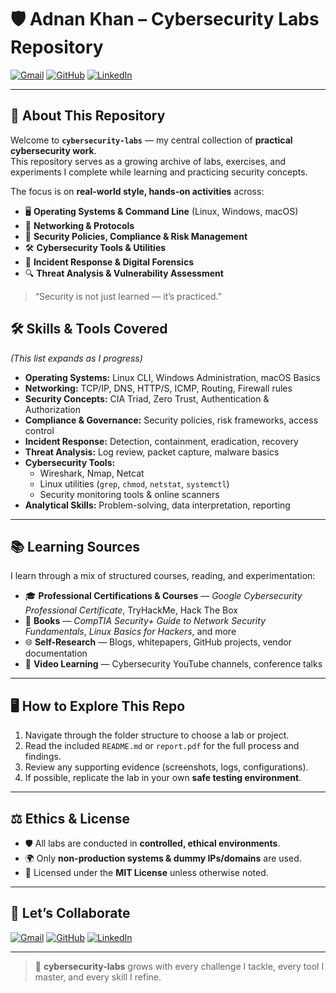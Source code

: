 # 🛡️ **Adnan Khan – Cybersecurity Labs Repository**

[![Gmail](https://img.shields.io/badge/Gmail-D14836?style=flat&logo=gmail&logoColor=white)](mailto:adnankprofesstional@gmail.com)
[![GitHub](https://img.shields.io/badge/GitHub-181717?style=flat&logo=github&logoColor=white)](https://github.com/AdnankDev)
[![LinkedIn](https://img.shields.io/badge/LinkedIn-0A66C2?style=flat&logo=linkedin&logoColor=white)](https://www.linkedin.com/in/adnanktech/)

---

## 🎯 **About This Repository**

Welcome to **`cybersecurity-labs`** — my central collection of **practical cybersecurity work**.  
This repository serves as a growing archive of labs, exercises, and experiments I complete while learning and practicing security concepts.

The focus is on **real-world style, hands-on activities** across:
- 🖥 **Operating Systems & Command Line** (Linux, Windows, macOS)
- 📡 **Networking & Protocols**  
- 📜 **Security Policies, Compliance & Risk Management**
- 🛠 **Cybersecurity Tools & Utilities**
- 🚨 **Incident Response & Digital Forensics**
- 🔍 **Threat Analysis & Vulnerability Assessment**

> “Security is not just learned — it’s practiced.”



## 🛠 **Skills & Tools Covered**

*(This list expands as I progress)*  
- **Operating Systems:** Linux CLI, Windows Administration, macOS Basics  
- **Networking:** TCP/IP, DNS, HTTP/S, ICMP, Routing, Firewall rules  
- **Security Concepts:** CIA Triad, Zero Trust, Authentication & Authorization  
- **Compliance & Governance:** Security policies, risk frameworks, access control  
- **Incident Response:** Detection, containment, eradication, recovery  
- **Threat Analysis:** Log review, packet capture, malware basics  
- **Cybersecurity Tools:**  
  - Wireshark, Nmap, Netcat  
  - Linux utilities (`grep`, `chmod`, `netstat`, `systemctl`)  
  - Security monitoring tools & online scanners  
- **Analytical Skills:** Problem-solving, data interpretation, reporting

---

## 📚 **Learning Sources**
I learn through a mix of structured courses, reading, and experimentation:  
- 🎓 **Professional Certifications & Courses** — *Google Cybersecurity Professional Certificate*, TryHackMe, Hack The Box  
- 📘 **Books** — *CompTIA Security+ Guide to Network Security Fundamentals*, *Linux Basics for Hackers*, and more  
- 🌐 **Self-Research** — Blogs, whitepapers, GitHub projects, vendor documentation  
- 🎥 **Video Learning** — Cybersecurity YouTube channels, conference talks

---

## 🖥 **How to Explore This Repo**

1. Navigate through the folder structure to choose a lab or project.  
2. Read the included `README.md` or `report.pdf` for the full process and findings.  
3. Review any supporting evidence (screenshots, logs, configurations).  
4. If possible, replicate the lab in your own **safe testing environment**.  

---

## ⚖ **Ethics & License**

- 🛡 All labs are conducted in **controlled, ethical environments**.  
- 🌍 Only **non-production systems & dummy IPs/domains** are used.  
- 📜 Licensed under the **MIT License** unless otherwise noted.  

---

## 🤝 **Let’s Collaborate**
[![Gmail](https://img.shields.io/badge/Gmail-D14836?style=flat&logo=gmail&logoColor=white)](mailto:adnankprofesstional@gmail.com)
[![GitHub](https://img.shields.io/badge/GitHub-181717?style=flat&logo=github&logoColor=white)](https://github.com/AdnankDev)
[![LinkedIn](https://img.shields.io/badge/LinkedIn-0A66C2?style=flat&logo=linkedin&logoColor=white)](https://www.linkedin.com/in/adnanktech/)

---

> 🔐 **cybersecurity-labs** grows with every challenge I tackle, every tool I master, and every skill I refine.
